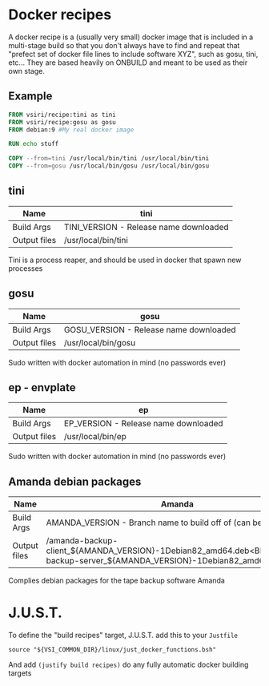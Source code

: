 # Docker recipes

A docker recipe is a (usually very small) docker image that is included in a
multi-stage build so that you don't always have to find and repeat that "prefect
set of docker file lines to include software XYZ", such as gosu, tini, etc...
They are based heavily on ONBUILD and meant to be used as their own stage.

## Example

```Dockerfile
FROM vsiri/recipe:tini as tini
FROM vsiri/recipe:gosu as gosu
FROM debian:9 #My real docker image

RUN echo stuff

COPY --from=tini /usr/local/bin/tini /usr/local/bin/tini
COPY --from=gosu /usr/local/bin/gosu /usr/local/bin/gosu
```

## tini

|Name|tini|
|--|--|
|Build Args|TINI_VERSION - Release name downloaded|
|Output files|/usr/local/bin/tini|

Tini is a process reaper, and should be used in docker that spawn new processes

## gosu

|Name|gosu|
|--|--|
|Build Args|GOSU_VERSION - Release name downloaded|
|Output files|/usr/local/bin/gosu|

Sudo written with docker automation in mind (no passwords ever)

## ep - envplate

|Name|ep|
|--|--|
|Build Args|EP_VERSION - Release name downloaded|
|Output files|/usr/local/bin/ep|

Sudo written with docker automation in mind (no passwords ever)

## Amanda debian packages

|Name|Amanda|
|--|--|
|Build Args|AMANDA_VERSION - Branch name to build off of (can be a sha)|
|Output files|/amanda-backup-client_${AMANDA_VERSION}-1Debian82_amd64.deb<BR>/amanda-backup-server_${AMANDA_VERSION}-1Debian82_amd64.deb|

Complies debian packages for the tape backup software Amanda

# J.U.S.T.

To define the "build recipes" target, J.U.S.T. add this to your `Justfile`

    source "${VSI_COMMON_DIR}/linux/just_docker_functions.bsh"

And add `(justify build recipes)` do any fully automatic docker building targets
